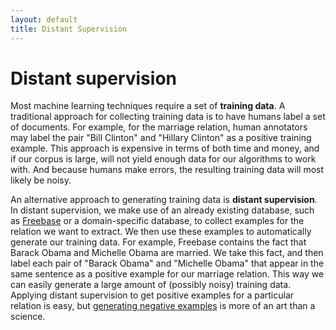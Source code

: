 ```yaml
---
layout: default
title: Distant Supervision
---
```


# Distant supervision

Most machine learning techniques require a set of **training data**. A traditional
approach for collecting training data is to have humans label a set of
documents. For example, for the marriage relation, human annotators may label
the pair "Bill Clinton" and "Hillary Clinton" as a positive training example.
This approach is expensive in terms of both time and money, and if our corpus is
large, will not yield enough data for our algorithms to work with. And because
humans make errors, the resulting training data will most likely be noisy.

An alternative approach to generating training data is **distant supervision**.
In distant supervision, we make use of an already existing database, such as
[Freebase](http://www.freebase.com/) or a domain-specific database, to collect
examples for the relation we want to extract. We then use these examples to
automatically generate our training data. For example, Freebase contains the
fact that Barack Obama and Michelle Obama are married. We take this fact, and
then label each pair of "Barack Obama" and "Michelle Obama" that appear in the
same sentence as a positive example for our marriage relation. This way we can
easily generate a large amount of (possibly noisy) training data. Applying
distant supervision to get positive examples for a particular relation is easy,
but [generating negative examples](generating_negative_examples)
is more of an art than a science.

